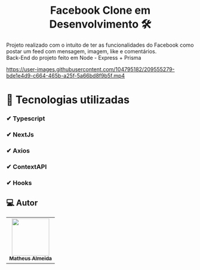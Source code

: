 <h1 align="center">Facebook Clone em Desenvolvimento 🛠</h1>

Projeto realizado com o intuito de ter as funcionalidades do Facebook como postar um feed com mensagem, imagem, like e comentários. <br/>
Back-End do projeto feito em Node - Express + Prisma

https://user-images.githubusercontent.com/104795182/209555279-bde1e4d9-c664-465b-a25f-5a66bd8f9b5f.mp4

# 🚀 Tecnologias utilizadas
### ✔ Typescript
### ✔ NextJs
### ✔ Axios
### ✔ ContextAPI
### ✔ Hooks

## 💻 Autor<br>
<table>
  <tr>
    <td align="center">
      <a href="https://github.com/saagas-code">
        <img src="https://avatars.githubusercontent.com/u/104795182?v=4" width="100px;" /><br>
        <sub>
          <b>Matheus Almeida</b>
        </sub>
      </a>
    </td>
  </tr>
</table>

